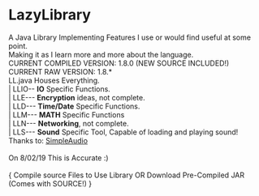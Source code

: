 # LazyLibrary
A Java Library Implementing Features I use or would find useful at some point.<br/>
Making it as I learn more and more about the language.<br/>
CURRENT COMPILED VERSION: 1.8.0 (NEW SOURCE INCLUDED!)<br/>
CURRENT RAW      VERSION: 1.8.\*<br/>
LL.java Houses Everything.<br/>
 | LLIO-- **IO** Specific Functions.<br/>
 | LLE--- **Encryption** ideas, not complete. <br/>
 | LLD--- **Time/Date** Specific Functions. <br/>
 | LLM--- **MATH** Specific Functions <br/>
 | LLN--- **Networking**, not complete. <br/>
 | LLS--- **Sound** Specific Tool, Capable of loading and playing sound! Thanks to: <a href="https://github.com/RalleYTN/SimpleAudio/wiki/Playing-audio">SimpleAudio</a>  <br/>       
On 8/02/19 This is Accurate :)<br/>
<br/>
{ Compile source Files to Use Library OR Download Pre-Compiled JAR (Comes with SOURCE!) }<br/>
